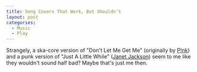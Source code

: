 ```yaml
---
title: Song Covers That Work, But Shouldn’t
layout: post
categories:
  - Music
  - Play
---
```

Strangely, a ska-core version of "Don't Let Me Get Me" (originally by [P!nk](http://www.pinkspage.com/)) and a punk version of "Just A Little While" ([Janet Jackson](http://www.janetjackson.com/)) seem to me like they wouldn't sound half bad? Maybe that's just me then.